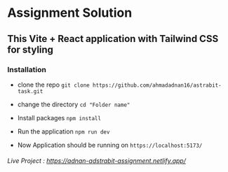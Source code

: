 # Assignment Solution

## This Vite + React application with Tailwind CSS for styling

### Installation

* clone the repo
`git clone https://github.com/ahmadadnan16/astrabit-task.git`

* change the directory
`cd "Folder name"`

* Install packages
`npm install`

* Run the application
`npm run dev`

* Now Application should be running on
`https://localhost:5173/`

###### Live Project : https://adnan-adstrabit-assignment.netlify.app/
